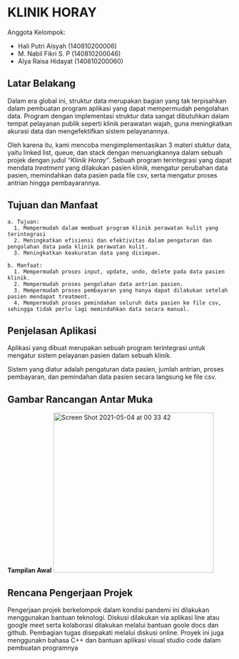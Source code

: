 # KLINIK HORAY

Anggota Kelompok:

* Hali Putri Aisyah   (140810200006) 
* M. Nabil Fikri S. P (140810200046)
* Alya Raisa Hidayat  (140810200060)

## Latar Belakang
Dalam era global ini, struktur data merupakan bagian yang tak terpisahkan dalam pembuatan program aplikasi yang dapat mempermudah pengolahan data. Program dengan implementasi struktur data sangat dibutuhkan dalam tempat pelayanan publik seperti klinik perawatan wajah, guna meningkatkan akurasi data dan mengefektifkan sistem pelayanannya.

Oleh karena itu, kami mencoba mengimplementasikan 3 materi stuktur data, yaitu linked list, queue, dan stack dengan menuangkannya dalam sebuah projek dengan judul _“Klinik Horay”_. Sebuah program terintegrasi yang dapat mendata _treatment_ yang dilakukan pasien klinik, mengatur perubahan data pasien, memindahkan data pasien pada file csv, serta mengatur proses antrian hingga pembayarannya.

## Tujuan dan Manfaat
    a. Tujuan:
      1. Mempermudah dalam membuat program klinik perawatan kulit yang terintegrasi
      2. Meningkatkan efisiensi dan efektivitas dalam pengaturan dan pengolahan data pada klinik perawatan kulit.
      3. Meningkatkan keakuratan data yang disimpan.

    b. Manfaat:
      1. Mempermudah proses input, update, undo, delete pada data pasien klinik. 
      2. Mempermudah proses pengolahan data antrian pasien.
      3. Mempermudah proses pembayaran yang hanya dapat dilakukan setelah pasien mendapat treatment.
      4. Mempermudah proses pemindahan seluruh data pasien ke file csv, sehingga tidak perlu lagi memindahkan data secara manual.


## Penjelasan Aplikasi
Aplikasi yang dibuat merupakan sebuah program terintegrasi untuk mengatur sistem pelayanan pasien dalam sebuah klinik.

Sistem yang diatur adalah pengaturan data pasien, jumlah antrian, proses pembayaran, dan pemindahan data pasien secara langsung ke file csv. 

## Gambar Rancangan Antar Muka

**Tampilan Awal**
<img width="359" alt="Screen Shot 2021-05-04 at 00 33 42" src="https://user-images.githubusercontent.com/79495345/116910834-62de9100-ac70-11eb-9c42-5604f4e1e1d9.png">


## Rencana Pengerjaan Projek
Pengerjaan projek berkelompok dalam kondisi pandemi ini dilakukan menggunakan bantuan teknologi. Diskusi dilakukan via aplikasi line atau google meet serta kolaborasi dilakukan melalui bantuan goole docs dan github. Pembagian tugas disepakati melalui diskusi online.
Proyek ini juga menggunakn bahasa C++ dan bantuan aplikasi visual studio code dalam pembuatan programnya
